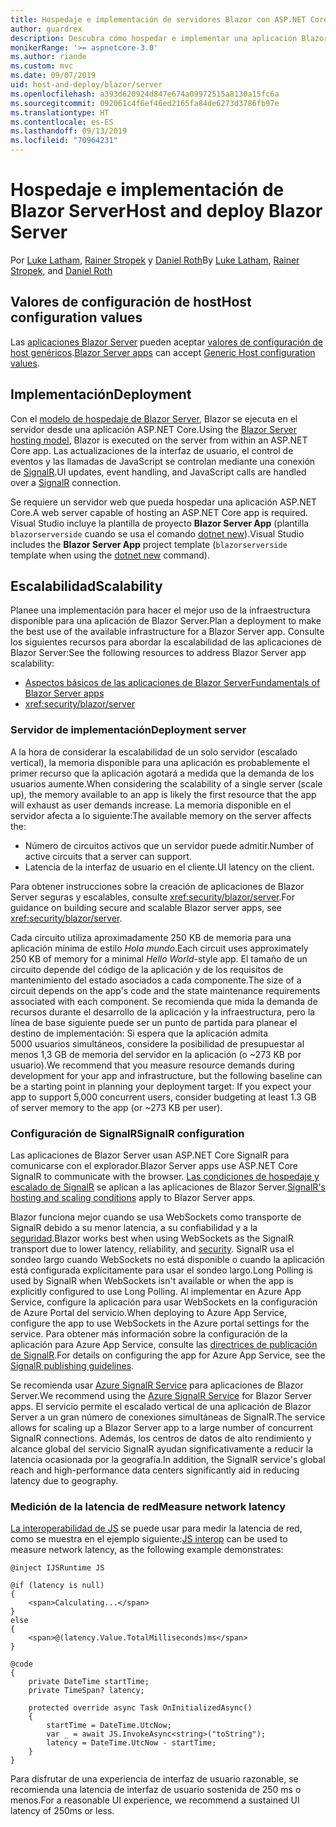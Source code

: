 ```yaml
---
title: Hospedaje e implementación de servidores Blazor con ASP.NET Core
author: guardrex
description: Descubra cómo hospedar e implementar una aplicación Blazor Server con ASP.NET Core.
monikerRange: '>= aspnetcore-3.0'
ms.author: riande
ms.custom: mvc
ms.date: 09/07/2019
uid: host-and-deploy/blazor/server
ms.openlocfilehash: a393d620924d847e674a09972515a8130a15fc6a
ms.sourcegitcommit: 092061c4f6ef46ed2165fa84de6273d3786fb97e
ms.translationtype: HT
ms.contentlocale: es-ES
ms.lasthandoff: 09/13/2019
ms.locfileid: "70964231"
---
```

# <a name="host-and-deploy-blazor-server"></a><span data-ttu-id="c7e0d-103">Hospedaje e implementación de Blazor Server</span><span class="sxs-lookup"><span data-stu-id="c7e0d-103">Host and deploy Blazor Server</span></span>

<span data-ttu-id="c7e0d-104">Por [Luke Latham](https://github.com/guardrex), [Rainer Stropek](https://www.timecockpit.com) y [Daniel Roth](https://github.com/danroth27)</span><span class="sxs-lookup"><span data-stu-id="c7e0d-104">By [Luke Latham](https://github.com/guardrex), [Rainer Stropek](https://www.timecockpit.com), and [Daniel Roth](https://github.com/danroth27)</span></span>

## <a name="host-configuration-values"></a><span data-ttu-id="c7e0d-105">Valores de configuración de host</span><span class="sxs-lookup"><span data-stu-id="c7e0d-105">Host configuration values</span></span>

<span data-ttu-id="c7e0d-106">Las [aplicaciones Blazor Server](xref:blazor/hosting-models#blazor-server) pueden aceptar [valores de configuración de host genéricos](xref:fundamentals/host/generic-host#host-configuration).</span><span class="sxs-lookup"><span data-stu-id="c7e0d-106">[Blazor Server apps](xref:blazor/hosting-models#blazor-server) can accept [Generic Host configuration values](xref:fundamentals/host/generic-host#host-configuration).</span></span>

## <a name="deployment"></a><span data-ttu-id="c7e0d-107">Implementación</span><span class="sxs-lookup"><span data-stu-id="c7e0d-107">Deployment</span></span>

<span data-ttu-id="c7e0d-108">Con el [modelo de hospedaje de Blazor Server](xref:blazor/hosting-models#blazor-server), Blazor se ejecuta en el servidor desde una aplicación ASP.NET Core.</span><span class="sxs-lookup"><span data-stu-id="c7e0d-108">Using the [Blazor Server hosting model](xref:blazor/hosting-models#blazor-server), Blazor is executed on the server from within an ASP.NET Core app.</span></span> <span data-ttu-id="c7e0d-109">Las actualizaciones de la interfaz de usuario, el control de eventos y las llamadas de JavaScript se controlan mediante una conexión de [SignalR](xref:signalr/introduction).</span><span class="sxs-lookup"><span data-stu-id="c7e0d-109">UI updates, event handling, and JavaScript calls are handled over a [SignalR](xref:signalr/introduction) connection.</span></span>

<span data-ttu-id="c7e0d-110">Se requiere un servidor web que pueda hospedar una aplicación ASP.NET Core.</span><span class="sxs-lookup"><span data-stu-id="c7e0d-110">A web server capable of hosting an ASP.NET Core app is required.</span></span> <span data-ttu-id="c7e0d-111">Visual Studio incluye la plantilla de proyecto **Blazor Server App** (plantilla `blazorserverside` cuando se usa el comando [dotnet new](/dotnet/core/tools/dotnet-new)).</span><span class="sxs-lookup"><span data-stu-id="c7e0d-111">Visual Studio includes the **Blazor Server App** project template (`blazorserverside` template when using the [dotnet new](/dotnet/core/tools/dotnet-new) command).</span></span>

## <a name="scalability"></a><span data-ttu-id="c7e0d-112">Escalabilidad</span><span class="sxs-lookup"><span data-stu-id="c7e0d-112">Scalability</span></span>

<span data-ttu-id="c7e0d-113">Planee una implementación para hacer el mejor uso de la infraestructura disponible para una aplicación de Blazor Server.</span><span class="sxs-lookup"><span data-stu-id="c7e0d-113">Plan a deployment to make the best use of the available infrastructure for a Blazor Server app.</span></span> <span data-ttu-id="c7e0d-114">Consulte los siguientes recursos para abordar la escalabilidad de las aplicaciones de Blazor Server:</span><span class="sxs-lookup"><span data-stu-id="c7e0d-114">See the following resources to address Blazor Server app scalability:</span></span>

* [<span data-ttu-id="c7e0d-115">Aspectos básicos de las aplicaciones de Blazor Server</span><span class="sxs-lookup"><span data-stu-id="c7e0d-115">Fundamentals of Blazor Server apps</span></span>](xref:blazor/hosting-models#blazor-server)
* <xref:security/blazor/server>

### <a name="deployment-server"></a><span data-ttu-id="c7e0d-116">Servidor de implementación</span><span class="sxs-lookup"><span data-stu-id="c7e0d-116">Deployment server</span></span>

<span data-ttu-id="c7e0d-117">A la hora de considerar la escalabilidad de un solo servidor (escalado vertical), la memoria disponible para una aplicación es probablemente el primer recurso que la aplicación agotará a medida que la demanda de los usuarios aumente.</span><span class="sxs-lookup"><span data-stu-id="c7e0d-117">When considering the scalability of a single server (scale up), the memory available to an app is likely the first resource that the app will exhaust as user demands increase.</span></span> <span data-ttu-id="c7e0d-118">La memoria disponible en el servidor afecta a lo siguiente:</span><span class="sxs-lookup"><span data-stu-id="c7e0d-118">The available memory on the server affects the:</span></span>

* <span data-ttu-id="c7e0d-119">Número de circuitos activos que un servidor puede admitir.</span><span class="sxs-lookup"><span data-stu-id="c7e0d-119">Number of active circuits that a server can support.</span></span>
* <span data-ttu-id="c7e0d-120">Latencia de la interfaz de usuario en el cliente.</span><span class="sxs-lookup"><span data-stu-id="c7e0d-120">UI latency on the client.</span></span>

<span data-ttu-id="c7e0d-121">Para obtener instrucciones sobre la creación de aplicaciones de Blazor Server seguras y escalables, consulte <xref:security/blazor/server>.</span><span class="sxs-lookup"><span data-stu-id="c7e0d-121">For guidance on building secure and scalable Blazor server apps, see <xref:security/blazor/server>.</span></span>

<span data-ttu-id="c7e0d-122">Cada circuito utiliza aproximadamente 250 KB de memoria para una aplicación mínima de estilo *Hola mundo*.</span><span class="sxs-lookup"><span data-stu-id="c7e0d-122">Each circuit uses approximately 250 KB of memory for a minimal *Hello World*-style app.</span></span> <span data-ttu-id="c7e0d-123">El tamaño de un circuito depende del código de la aplicación y de los requisitos de mantenimiento del estado asociados a cada componente.</span><span class="sxs-lookup"><span data-stu-id="c7e0d-123">The size of a circuit depends on the app's code and the state maintenance requirements associated with each component.</span></span> <span data-ttu-id="c7e0d-124">Se recomienda que mida la demanda de recursos durante el desarrollo de la aplicación y la infraestructura, pero la línea de base siguiente puede ser un punto de partida para planear el destino de implementación: Si espera que la aplicación admita 5000 usuarios simultáneos, considere la posibilidad de presupuestar al menos 1,3 GB de memoria del servidor en la aplicación (o ~273 KB por usuario).</span><span class="sxs-lookup"><span data-stu-id="c7e0d-124">We recommend that you measure resource demands during development for your app and infrastructure, but the following baseline can be a starting point in planning your deployment target: If you expect your app to support 5,000 concurrent users, consider budgeting at least 1.3 GB of server memory to the app (or ~273 KB per user).</span></span>

### <a name="signalr-configuration"></a><span data-ttu-id="c7e0d-125">Configuración de SignalR</span><span class="sxs-lookup"><span data-stu-id="c7e0d-125">SignalR configuration</span></span>

<span data-ttu-id="c7e0d-126">Las aplicaciones de Blazor Server usan ASP.NET Core SignalR para comunicarse con el explorador.</span><span class="sxs-lookup"><span data-stu-id="c7e0d-126">Blazor Server apps use ASP.NET Core SignalR to communicate with the browser.</span></span> <span data-ttu-id="c7e0d-127">[Las condiciones de hospedaje y escalado de SignalR](xref:signalr/publish-to-azure-web-app) se aplican a las aplicaciones de Blazor Server.</span><span class="sxs-lookup"><span data-stu-id="c7e0d-127">[SignalR's hosting and scaling conditions](xref:signalr/publish-to-azure-web-app) apply to Blazor Server apps.</span></span>

<span data-ttu-id="c7e0d-128">Blazor funciona mejor cuando se usa WebSockets como transporte de SignalR debido a su menor latencia, a su confiabilidad y a la [seguridad](xref:signalr/security).</span><span class="sxs-lookup"><span data-stu-id="c7e0d-128">Blazor works best when using WebSockets as the SignalR transport due to lower latency, reliability, and [security](xref:signalr/security).</span></span> <span data-ttu-id="c7e0d-129">SignalR usa el sondeo largo cuando WebSockets no está disponible o cuando la aplicación está configurada explícitamente para usar el sondeo largo.</span><span class="sxs-lookup"><span data-stu-id="c7e0d-129">Long Polling is used by SignalR when WebSockets isn't available or when the app is explicitly configured to use Long Polling.</span></span> <span data-ttu-id="c7e0d-130">Al implementar en Azure App Service, configure la aplicación para usar WebSockets en la configuración de Azure Portal del servicio.</span><span class="sxs-lookup"><span data-stu-id="c7e0d-130">When deploying to Azure App Service, configure the app to use WebSockets in the Azure portal settings for the service.</span></span> <span data-ttu-id="c7e0d-131">Para obtener más información sobre la configuración de la aplicación para Azure App Service, consulte las [directrices de publicación de SignalR](xref:signalr/publish-to-azure-web-app).</span><span class="sxs-lookup"><span data-stu-id="c7e0d-131">For details on configuring the app for Azure App Service, see the [SignalR publishing guidelines](xref:signalr/publish-to-azure-web-app).</span></span>

<span data-ttu-id="c7e0d-132">Se recomienda usar [Azure SignalR Service](/azure/azure-signalr) para aplicaciones de Blazor Server.</span><span class="sxs-lookup"><span data-stu-id="c7e0d-132">We recommend using the [Azure SignalR Service](/azure/azure-signalr) for Blazor Server apps.</span></span> <span data-ttu-id="c7e0d-133">El servicio permite el escalado vertical de una aplicación de Blazor Server a un gran número de conexiones simultáneas de SignalR.</span><span class="sxs-lookup"><span data-stu-id="c7e0d-133">The service allows for scaling up a Blazor Server app to a large number of concurrent SignalR connections.</span></span> <span data-ttu-id="c7e0d-134">Además, los centros de datos de alto rendimiento y alcance global del servicio SignalR ayudan significativamente a reducir la latencia ocasionada por la geografía.</span><span class="sxs-lookup"><span data-stu-id="c7e0d-134">In addition, the SignalR service's global reach and high-performance data centers significantly aid in reducing latency due to geography.</span></span>

### <a name="measure-network-latency"></a><span data-ttu-id="c7e0d-135">Medición de la latencia de red</span><span class="sxs-lookup"><span data-stu-id="c7e0d-135">Measure network latency</span></span>

<span data-ttu-id="c7e0d-136">[La interoperabilidad de JS](xref:blazor/javascript-interop) se puede usar para medir la latencia de red, como se muestra en el ejemplo siguiente:</span><span class="sxs-lookup"><span data-stu-id="c7e0d-136">[JS interop](xref:blazor/javascript-interop) can be used to measure network latency, as the following example demonstrates:</span></span>

```cshtml
@inject IJSRuntime JS

@if (latency is null)
{
    <span>Calculating...</span>
}
else
{
    <span>@(latency.Value.TotalMilliseconds)ms</span>
}

@code
{
    private DateTime startTime;
    private TimeSpan? latency;

    protected override async Task OnInitializedAsync()
    {
        startTime = DateTime.UtcNow;
        var _ = await JS.InvokeAsync<string>("toString");
        latency = DateTime.UtcNow - startTime;
    }
}
```

<span data-ttu-id="c7e0d-137">Para disfrutar de una experiencia de interfaz de usuario razonable, se recomienda una latencia de interfaz de usuario sostenida de 250 ms o menos.</span><span class="sxs-lookup"><span data-stu-id="c7e0d-137">For a reasonable UI experience, we recommend a sustained UI latency of 250ms or less.</span></span>
